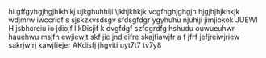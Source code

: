 hi
gffgyhgjhgjhlkhlkj
ujkghuhhiji
\jkhjkhkjk
vcgfhghjghgjh
hjgjhjhjkhkjk
wdjmrw iwccriof
s sjskzxvsdsgv
sfdsgfdgr
ygyhuhu
njuhiji
jimjiokok
JUEWI H
 jsbhcreiu
 io jdiojf
 l kDisjif
  k
dvgfdgf
szfdgrdfg
hshudu
ouwueuhwr
 hauehwu
msjfn ewjiewjt
skf jie
jndjeifre
skajfiawjfr
a f jfrf
jefjreiwjriew
sakrjwirj
kawjfiejer
AKdisfj
jhgviti
uyt7t7
tv7y8
